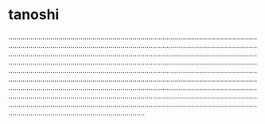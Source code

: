 # tanoshi

................................................................................................................................................................................................................................................................................................................................................................................................................................................................................................................................................................................................................................................................................................................................................................................................................................................................................................................................................................................................................................................................................................................................................................................................................................